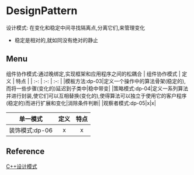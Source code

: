 # DesignPattern

设计模式: 在变化和稳定中间寻找隔离点,分离它们,来管理变化

- 稳定是相对的,就如同没有绝对的静止

## Menu

组件协作模式:通过晚绑定,实现框架和应用程序之间的松耦合
|  组件协作模式    |  定义   |  特点    |
| :-: | :-: | :-: |
|模板方法:dp-03|定义一个操作中的算法骨架(稳定的),而将一些步骤(变化的)延迟到子类中|稳中带变|
|策略模式:dp-04|定义一系列算法并进行封装,使它们可以互相替换(变化的),使得算法可以独立于使用它的客户程序(稳定的)而进行扩展和变化|消除条件判断|
|观察者模式:dp-05|x|x|

|  单一模式    |  定义   |  特点    |
| :-: | :-: | :-: |
|装饰模式:dp-06|x|x|

## Reference
[C++设计模式](https://www.bilibili.com/video/BV1kW411P7KS?p=3)